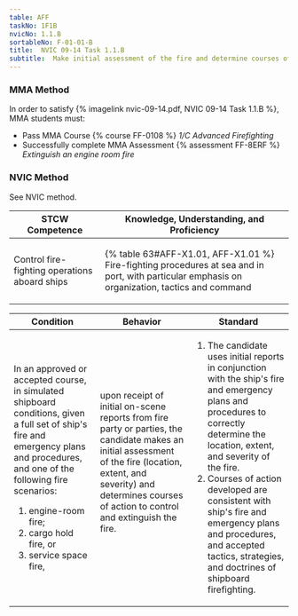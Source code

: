 ```yaml
---
table: AFF
taskNo: 1F1B
nvicNo: 1.1.B 
sortableNo: F-01-01-B
title:  NVIC 09-14 Task 1.1.B
subtitle:  Make initial assessment of the fire and determine courses of action
---
```



### MMA Method

In order to satisfy  {% imagelink nvic-09-14.pdf, NVIC 09-14 Task 1.1.B %}, MMA students must:

* Pass MMA Course {% course FF-0108 %}  *1/C Advanced Firefighting*
* Successfully complete MMA Assessment {% assessment FF-8ERF %} *Extinguish an engine room fire*


### NVIC Method

<a onclick="togglevisibility('nvic_methods')" >See NVIC method.</a>

<div id='nvic_methods' class='hide'>

<table>
<thead>
<tr>
<th class='forty'> STCW Competence </th>
<th class='sixty'> Knowledge, Understanding, and Proficiency </th>
</tr>
</thead>




<tbody>
<tr><td markdown='1'>

Control fire-fighting operations aboard ships

</td><td markdown='1'>

{% table 63#AFF-X1.01, AFF-X1.01 %} Fire-fighting procedures at sea and in port, with particular emphasis on organization, tactics and command

</td></tr>


</tbody>
</table>


<table>
<thead>
<tr><th class='twenty'>  Condition </th><th class='twenty'> Behavior </th><th  class='sixty'>Standard </th></tr>
</thead>
<tbody >



<tr><td markdown='1'>

In an approved or accepted course, in simulated shipboard conditions, given a full set of ship's fire and emergency plans and procedures, and one of the following fire scenarios:

1. engine-room fire;
2. cargo hold fire, or
3. service space fire,

</td><td markdown='1'>

upon receipt of initial on-scene reports from fire party or parties, the candidate makes an initial assessment of the fire (location, extent, and severity) and determines courses of action to control and extinguish the fire.

<br>

<div class="tooltip" markdown='1'>



</div>


</td><td markdown='1'>

1. The candidate uses initial reports in conjunction with the ship's fire and emergency plans and procedures to correctly determine the location, extent, and severity of the fire.
2. Courses of action developed are consistent with ship's fire and emergency plans and procedures, and accepted tactics, strategies, and doctrines of shipboard firefighting.

</td></tr>
</tbody>
</table>
</div>
